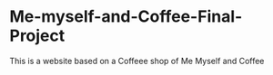 # Me-myself-and-Coffee-Final-Project
This is a website based on a Coffeee shop of Me Myself and Coffee
